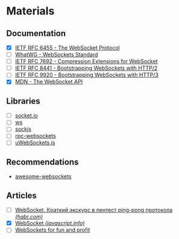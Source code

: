 # Materials

## Documentation

- [x] [IETF RFC 6455 - The WebSocket Protocol](https://www.rfc-editor.org/rfc/rfc6455)
- [ ] [WhatWG - WebSockets Standard](https://websockets.spec.whatwg.org)
- [ ] [IETF RFC 7692 - Compression Extensions for WebSocket](https://www.rfc-editor.org/rfc/rfc7692)
- [ ] [IETF RFC 8441 - Bootstrapping WebSockets with HTTP/2](https://www.rfc-editor.org/rfc/rfc8441)
- [ ] [IETF RFC 9920 - Bootstrapping WebSockets with HTTP/3](https://www.rfc-editor.org/rfc/rfc9220)
- [x] [MDN - The WebSocket API](https://developer.mozilla.org/en-US/docs/Web/API/WebSocket)

## Libraries

- [ ] [socket.io](https://github.com/socketio/socket.io)
- [ ] [ws](https://github.com/websockets/ws)
- [ ] [sockjs](https://github.com/sockjs/sockjs-client)
- [ ] [rpc-websockets](https://github.com/elpheria/rpc-websockets)
- [ ] [uWebSockets.js](https://github.com/uNetworking/uWebSockets.js)

## Recommendations

- [awesome-websockets](https://github.com/facundofarias/awesome-websockets)

## Articles

- [ ] [WebSocket. Краткий экскурс в пентест ping-pong протокола *(habr.com)*](https://habr.com/ru/articles/762808/)
- [x] [WebSocket *(javascript.info)*](https://javascript.info/websocket)
- [ ] [WebSockets for fun and profit](https://stackoverflow.blog/2019/12/18/websockets-for-fun-and-profit/)
